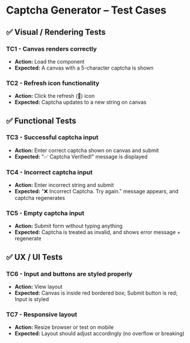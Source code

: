 # Captcha Generator – Test Cases

## ✅ Visual / Rendering Tests

### TC1 - Canvas renders correctly
- **Action:** Load the component
- **Expected:** A canvas with a 5-character captcha is shown

### TC2 - Refresh icon functionality
- **Action:** Click the refresh (🔁) icon
- **Expected:** Captcha updates to a new string on canvas

## ✅ Functional Tests

### TC3 - Successful captcha input
- **Action:** Enter correct captcha shown on canvas and submit
- **Expected:** "✅ Captcha Verified!" message is displayed

### TC4 - Incorrect captcha input
- **Action:** Enter incorrect string and submit
- **Expected:** "❌ Incorrect Captcha. Try again." message appears, and captcha regenerates

### TC5 - Empty captcha input
- **Action:** Submit form without typing anything
- **Expected:** Captcha is treated as invalid, and shows error message + regenerate

## ✅ UX / UI Tests

### TC6 - Input and buttons are styled properly
- **Action:** View layout
- **Expected:** Canvas is inside red bordered box; Submit button is red; Input is styled

### TC7 - Responsive layout
- **Action:** Resize browser or test on mobile
- **Expected:** Layout should adjust accordingly (no overflow or breaking)
